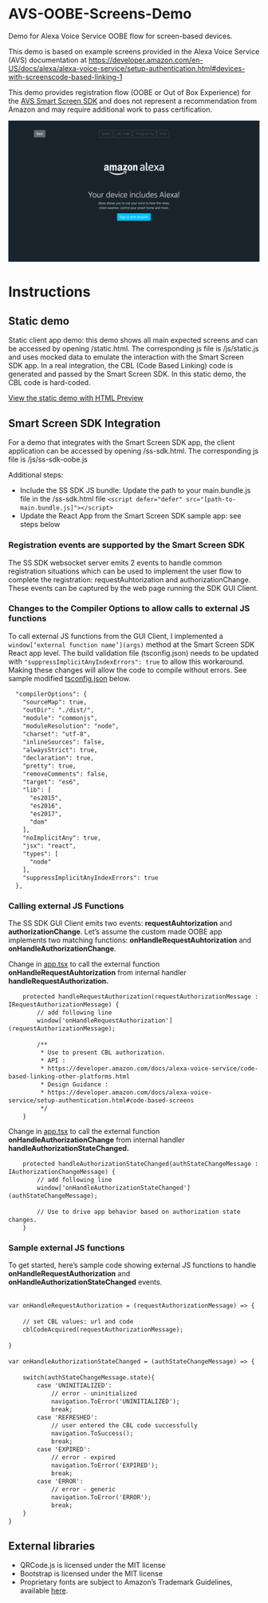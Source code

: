 # AVS-OOBE-Screens-Demo
Demo for Alexa Voice Service OOBE flow for screen-based devices.

This demo is based on example screens provided in the Alexa Voice Service (AVS) documentation at https://developer.amazon.com/en-US/docs/alexa/alexa-voice-service/setup-authentication.html#devices-with-screenscode-based-linking-1

This demo provides registration flow (OOBE or Out of Box Experience) for the [AVS Smart Screen SDK](https://github.com/alexa/alexa-smart-screen-sdk) and does not represent a recommendation from Amazon and may require additional work to pass certification.

![Smart Screen SDK OOBE Screen](./img/oobe-screenshot.png)

# Instructions

## Static demo
Static client app demo: this demo shows all main expected screens and can be accessed by opening /static.html. The corresponding js file is /js/static.js and uses mocked data to emulate the interaction with the Smart Screen SDK app. In a real integration, the CBL (Code Based Linking) code is generated and passed by the Smart Screen SDK. In this static demo, the CBL code is hard-coded.

[View the static demo with HTML Preview](https://htmlpreview.github.io/?https://github.com/alexa/avs-sdk-oobe-screens-demo/blob/main/static.html)

## Smart Screen SDK Integration
For a demo that integrates with the Smart Screen SDK app, the client application can be accessed by opening /ss-sdk.html. The corresponding js file is /js/ss-sdk-oobe.js

Additional steps:
- Include the SS SDK JS bundle: Update the path to your main.bundle.js file in the /ss-sdk.html file  `<script defer="defer" src="[path-to-main.bundle.js]"></script>`
- Update the React App from the Smart Screen SDK sample app: see steps below

### Registration events are supported by the Smart Screen SDK

The SS SDK websocket server emits 2 events to handle common registration situations which can be used to implement the user flow to complete the registration: requestAuhtorization and authorizationChange. These events can be captured by the web page running the SDK GUI Client.

### Changes to the Compiler  Options to allow calls to external JS functions 

To call external JS functions from the GUI Client, I implemented a `window[‘external function name’](args)` method at the Smart Screen SDK React app level. The build validation file (tsconfig.json) needs to be updated with `"suppressImplicitAnyIndexErrors": true` to allow this workaround. Making these changes will allow the code to compile without errors. See sample modified [tsconfig.json](https://github.com/alexa/alexa-smart-screen-sdk/blob/master/modules/GUI/js/tsconfig.json) below.

```
  "compilerOptions": {
    "sourceMap": true,
    "outDir": "./dist/",
    "module": "commonjs",
    "moduleResolution": "node",
    "charset": "utf-8",
    "inlineSources": false,
    "alwaysStrict": true,
    "declaration": true,
    "pretty": true,
    "removeComments": false,
    "target": "es6",
    "lib": [
      "es2015",
      "es2016",
      "es2017",
      "dom"
    ],
    "noImplicitAny": true,
    "jsx": "react",
    "types": [
      "node"
    ],
    "suppressImplicitAnyIndexErrors": true
  },
```

### Calling external JS Functions

The SS SDK GUI Client emits two events: **requestAuhtorization** and **authorizationChange**. Let’s assume the custom made OOBE app implements two matching functions: **onHandleRequestAuhtorization** and **onHandleAuthorizationChange**.

Change in [app.tsx](https://github.com/alexa/alexa-smart-screen-sdk/blob/master/modules/GUI/js/src/app.tsx) to call the external function **onHandleRequestAuhtorization** from internal handler **handleRequestAuthorization.**

```
    protected handleRequestAuthorization(requestAuthorizationMessage : IRequestAuthorizationMessage) {
        // add following line
        window['onHandleRequestAuthorization'](requestAuthorizationMessage);

        /**
         * Use to present CBL authorization.
         * API :
         * https://developer.amazon.com/docs/alexa-voice-service/code-based-linking-other-platforms.html
         * Design Guidance :
         * https://developer.amazon.com/docs/alexa-voice-service/setup-authentication.html#code-based-screens
         */
    }
```

Change in [app.tsx](https://github.com/alexa/alexa-smart-screen-sdk/blob/master/modules/GUI/js/src/app.tsx) to call the external function **onHandleAuthorizationChange** from internal handler **handleAuthorizationStateChanged.**

```
    protected handleAuthorizationStateChanged(authStateChangeMessage : IAuthorizationChangeMessage) {
        // add following line
        window['onHandleAuthorizationStateChanged'](authStateChangeMessage);
        
        // Use to drive app behavior based on authorization state changes.
    }
```

### Sample external JS functions

To get started, here’s sample code showing external JS functions to handle **onHandleRequestAuthorization** and **onHandleAuthorizationStateChanged** events.


```

var onHandleRequestAuthorization = (requestAuthorizationMessage) => {

    // set CBL values: url and code
    cblCodeAcquired(requestAuthorizationMessage);

}

var onHandleAuthorizationStateChanged = (authStateChangeMessage) => {

    switch(authStateChangeMessage.state){
        case 'UNINITIALIZED':
            // error - uninitialized
            navigation.ToError('UNINITIALIZED');
            break;
        case 'REFRESHED':
            // user entered the CBL code successfully
            navigation.ToSuccess();
            break;
        case 'EXPIRED':
            // error - expired
            navigation.ToError('EXPIRED');
            break;
        case 'ERROR':
            // error - generic
            navigation.ToError('ERROR');
            break;
    }
}
```

## External libraries
- QRCode.js is licensed under the MIT license
- Bootstrap is licensed under the MIT license
- Proprietary fonts are subject to Amazon’s Trademark Guidelines, available [here](https://developer.amazon.com/support/legal/tuabg#trademark).
